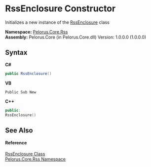 # RssEnclosure Constructor 
 

Initializes a new instance of the <a href="CC66F6D5">RssEnclosure</a> class

**Namespace:**&nbsp;<a href="683C06D0">Pelorus.Core.Rss</a><br />**Assembly:**&nbsp;Pelorus.Core (in Pelorus.Core.dll) Version: 1.0.0.0 (1.0.0.0)

## Syntax

**C#**<br />
``` C#
public RssEnclosure()
```

**VB**<br />
``` VB
Public Sub New
```

**C++**<br />
``` C++
public:
RssEnclosure()
```


## See Also


#### Reference
<a href="CC66F6D5">RssEnclosure Class</a><br /><a href="683C06D0">Pelorus.Core.Rss Namespace</a><br />